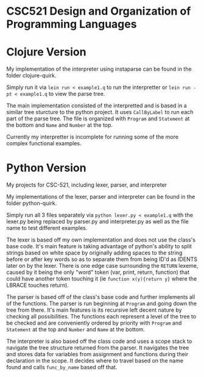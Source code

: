 # CSC521 Design and Organization of Programming Languages

# Clojure Version

My implementation of the interpreter using instaparse can be found in the folder clojure-quirk.

Simply run it  via `lein run < example1.q` to run the interpretter or `lein run -pt < example1.q` to view the parse tree.

The main implementation consisted of the interpretted and is based in a similar tree sturcture to the python project. It uses `CallByLabel` to run each part of the parse tree. The file is organized with `Program` and `Statement` at the bottom and `Name` and `Number` at the top.

Currently my interpretter is incomplete for running some of the more complex functional examples.

# Python Version

My projects for CSC-521, including lexer, parser, and interpreter

My implementations of the lexer, parser and interpreter can be found in the folder python-quirk.

Simply run all 3 files separately via `python lexer.py < example1.q` with the lexer.py being replaced by parser.py and interpreter.py as well as the file name to test different examples.

The lexer is based off my own implementation and does not use the class's base code. It's main feature is taking advantage of python's ability to split strings based on white space by originally adding spaces to the string before or after key words so as to separate them from being ID'd as IDENTS later on by the lexer. There is one edge case surrounding the `RETURN` lexeme, caused by it being the only "word" token (var, print, return, function) that could have another token touching it (ie `function x(y){return y}` where the LBRACE touches return).

The parser is based off of the class's base code and further implements all of the functions. The parser is run beginning at `Program` and going down the tree from there. It's main features is its recursive left decent nature by checking all possibilities. The functions each represent a level of the tree to be checked and are conveniently ordered by priority with `Program` and `Statement` at the top and `Number` and `Name` at the bottom.

The interpreter is also based off the class code and uses a scope stack to navigate the tree structure returned from the parser. It navigates the tree and stores data for variables from assignment and functions during their declaration in the scope. It decides where to travel based on the name found and calls `func_by_name` based off that.
